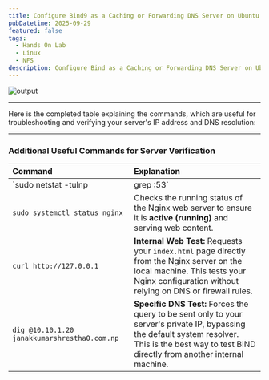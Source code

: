 ```yaml
---
title: Configure Bind9 as a Caching or Forwarding DNS Server on Ubuntu
pubDatetime: 2025-09-29
featured: false
tags:
  - Hands On Lab
  - Linux
  - NFS
description: Configure Bind as a Caching or Forwarding DNS Server on Ubuntu.
---
```


![output](@/assets/images/Screenshot_20251007_053150.png)

***


Here is the completed table explaining the commands, which are useful for troubleshooting and verifying your server's IP address and DNS resolution:


***

### Additional Useful Commands for Server Verification

| Command | Explanation |
| :--- | :--- |
| `sudo netstat -tulnp | grep :53` | Checks if the BIND service (`named`) is actively listening for connections on the standard DNS **port 53** for both TCP and UDP protocols. |
| `sudo systemctl status nginx` | Checks the running status of the Nginx web server to ensure it is **active (running)** and serving web content. |
| `curl http://127.0.0.1` | **Internal Web Test:** Requests your `index.html` page directly from the Nginx server on the local machine. This tests your Nginx configuration without relying on DNS or firewall rules. |
| `dig @10.10.1.20 janakkumarshrestha0.com.np` | **Specific DNS Test:** Forces the query to be sent only to your server's private IP, bypassing the default system resolver. This is the best way to test BIND directly from another internal machine. |